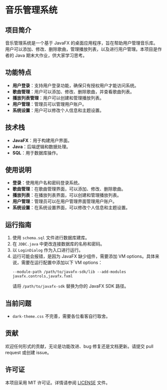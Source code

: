 # 音乐管理系统

## 项目简介
音乐管理系统是一个基于 JavaFX 的桌面应用程序，旨在帮助用户管理音乐库。用户可以添加、修改、删除歌曲，管理播放列表，以及进行用户管理。本项目是作者的 Java 期末大作业，供大家学习思考。

## 功能特点
- **用户登录**：支持用户登录功能，确保只有授权用户才能访问系统。
- **歌曲管理**：用户可以添加、修改、删除歌曲，并查看歌曲列表。
- **播放列表管理**：用户可以创建和管理播放列表。
- **用户管理**：管理员可以管理用户账户。
- **系统设置**：用户可以修改个人信息和主题设置。

## 技术栈
- **JavaFX**：用于构建用户界面。
- **Java**：后端逻辑和数据处理。
- **SQL**：用于数据库操作。

## 使用说明
- **登录**：使用用户名和密码登录系统。
- **歌曲管理**：在歌曲管理界面，可以添加、修改、删除歌曲。
- **播放列表**：在播放列表界面，可以创建和管理播放列表。
- **用户管理**：管理员可以在用户管理界面管理用户账户。
- **系统设置**：在系统设置界面，可以修改个人信息和主题设置。

## 运行指南
1. 使用 `schema.sql` 文件进行数据库建库。
2. 在 `JDBC.java` 中更改连接数据库的名称和密码。
3. 以 `LoginDialog` 作为入口进行运行。
4. 运行可能会报错，是因为 JavaFX 缺少组件，需要添加 VM options。具体来说，需要在运行配置中添加以下 VM options：
   ```
   --module-path /path/to/javafx-sdk/lib --add-modules javafx.controls,javafx.fxml
   ```
   请将 `/path/to/javafx-sdk` 替换为你的 JavaFX SDK 路径。

## 当前问题
- `dark-theme.css` 不完善，需要各位看客自行取舍。

## 贡献
欢迎任何形式的贡献，无论是功能改进、bug 修复还是文档更新。请提交 pull request 或创建 issue。

## 许可证
本项目采用 MIT 许可证。详情请参阅 [LICENSE](LICENSE) 文件。 